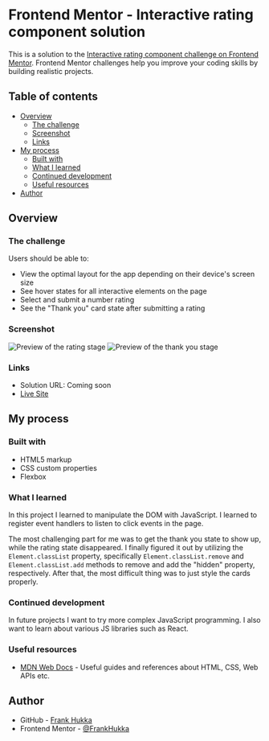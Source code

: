 # Frontend Mentor - Interactive rating component solution

This is a solution to the [Interactive rating component challenge on Frontend Mentor](https://www.frontendmentor.io/challenges/interactive-rating-component-koxpeBUmI). Frontend Mentor challenges help you improve your coding skills by building realistic projects. 

## Table of contents

- [Overview](#overview)
  - [The challenge](#the-challenge)
  - [Screenshot](#screenshot)
  - [Links](#links)
- [My process](#my-process)
  - [Built with](#built-with)
  - [What I learned](#what-i-learned)
  - [Continued development](#continued-development)
  - [Useful resources](#useful-resources)
- [Author](#author)

## Overview

### The challenge

Users should be able to:

- View the optimal layout for the app depending on their device's screen size
- See hover states for all interactive elements on the page
- Select and submit a number rating
- See the "Thank you" card state after submitting a rating

### Screenshot

![Preview of the rating stage](.images/Screenshot-rating.png)
![Preview of the thank you stage](.images/Screenshot-thanks.png)

### Links

- Solution URL: Coming soon
- [Live Site](https://frankhukka.github.io/intracomp/)

## My process

### Built with

- HTML5 markup
- CSS custom properties
- Flexbox

### What I learned

In this project I learned to manipulate the DOM with JavaScript. I learned to register event handlers to listen to click events in the page.

The most challenging part for me was to get the thank you state to show up, while the rating state disappeared. I finally figured it out by utilizing the `Element.classList` property, specifically `Element.classList.remove` and `Element.classList.add` methods to remove and add the "hidden" property, respectively. After that, the most difficult thing was to just style the cards properly.

### Continued development

In future projects I want to try more complex JavaScript programming. I also want to learn about various JS libraries such as React.

### Useful resources

- [MDN Web Docs](https://developer.mozilla.org/en-US/) - Useful guides and references about HTML, CSS, Web APIs etc.

## Author

- GitHub - [Frank Hukka](https://github.com/FrankHukka)
- Frontend Mentor - [@FrankHukka](https://www.frontendmentor.io/profile/FrankHukka)
